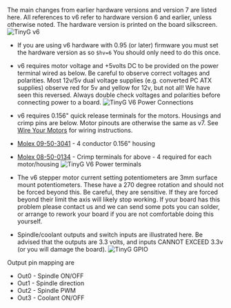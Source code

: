 The main changes from earlier hardware versions and version 7 are listed here. All references to v6 refer to hardware version 6 and earlier, unless otherwise noted. The hardware version is printed on the board silkscreen.
![TinyG v6](http://farm7.staticflickr.com/6161/6138113691_d2a77b606c_b.jpg)

* If you are using v6 hardware with 0.95 (or later) firmware you must set the hardware version as so `$hv=6`  You should only need to do this once.

* v6 requires motor voltage and +5volts DC to be provided on the power terminal wired as below. Be careful to observe correct voltages and polarities. Most 12v/5v dual voltage supplies (e.g. converted PC ATX supplies) observe red for 5v and yellow for 12v, but not all! We have seen this reversed. Always double check voltages and polarities before connecting power to a board. 
![TinyG V6 Power Connections](http://farm7.staticflickr.com/6178/6253402559_b6a5a946d9_b.jpg)

* v6 requires 0.156" quick release terminals for the motors. Housings and crimp pins are below. Motor pinouts are otherwise the same as v7. See [Wire Your Motors](https://github.com/synthetos/TinyG/wiki/Connecting-TinyG#wire-your-motors) for wiring instructions.
 * [Molex 09-50-3041](http://www.mouser.com/ProductDetail/Molex/09-50-3041/?qs=%2fha2pyFaduiq3dSmG9JEt1yANyoojHtFJi0SKaVS0vw%3d) - 4 conductor 0.156" housing
 * [Molex 08-50-0134](http://www.mouser.com/Search/Refine.aspx?Keyword=08-50-0134) - Crimp terminals for above - 4 required for each motor/housing
![TinyG V6 Power terminals](http://farm7.staticflickr.com/6178/6205245951_058c7509fd.jpg)

* The v6 stepper motor current setting potentiometers are 3mm surface mount potentiometers. These have a 270 degree rotation and should not be forced beyond this. Be careful, they are sensitive. If they are forced beyond their limit the axis will likely stop working. If your board has this problem please contact us and we can send some pots you can solder, or arrange to rework your board if you are not comfortable doing this yourself.

* Spindle/coolant outputs and switch inputs are illustrated here. Be advised that the outputs are 3.3 volts, and inputs CANNOT EXCEED 3.3v (or you will damage the board).
![TinyG GPIO](http://farm9.staticflickr.com/8239/8580377050_0148eea297_c.jpg)

Output pin mapping are
 * Out0 - Spindle ON/OFF
 * Out1 - Spindle direction
 * Out2 - Spindle PWM
 * Out3 - Coolant ON/OFF
